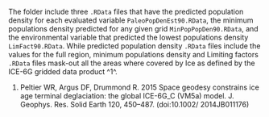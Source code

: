 The folder include three `.RData` files that have the predicted population density for each evaluated variable `PaleoPopDenEst90.RData`, the minimum populations density predicted for any given grid `MinPopPopDen90.RData`, and the environmental variable that predicted the lowest populations density `LimFact90.RData`. While predicted population density `.RData` files include the values for the full region, minimum populations density and Limiting factors `.RData` files mask-out all the areas where covered by Ice as defined by the ICE-6G gridded data product ^1^.

1. Peltier WR, Argus DF, Drummond R. 2015 Space geodesy constrains ice age terminal deglaciation: the global ICE-6G_C (VM5a) model. J. Geophys. Res. Solid Earth 120, 450–487. (doi:10.1002/ 2014JB011176)
